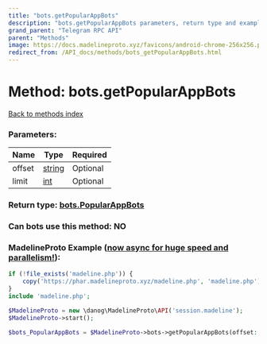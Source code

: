 ```yaml
---
title: "bots.getPopularAppBots"
description: "bots.getPopularAppBots parameters, return type and example"
grand_parent: "Telegram RPC API"
parent: "Methods"
image: https://docs.madelineproto.xyz/favicons/android-chrome-256x256.png
redirect_from: /API_docs/methods/bots_getPopularAppBots.html
---
```

# Method: bots.getPopularAppBots
[Back to methods index](index.html)



### Parameters:

| Name     |    Type       | Required |
|----------|---------------|----------|
|offset|[string](/API_docs/types/string.html) | Optional|
|limit|[int](/API_docs/types/int.html) | Optional|


### Return type: [bots.PopularAppBots](/API_docs/types/bots.PopularAppBots.html)

### Can bots use this method: **NO**


### MadelineProto Example ([now async for huge speed and parallelism!](https://docs.madelineproto.xyz/docs/ASYNC.html)):


```php
if (!file_exists('madeline.php')) {
    copy('https://phar.madelineproto.xyz/madeline.php', 'madeline.php');
}
include 'madeline.php';

$MadelineProto = new \danog\MadelineProto\API('session.madeline');
$MadelineProto->start();

$bots_PopularAppBots = $MadelineProto->bots->getPopularAppBots(offset: 'string', limit: $int, );
```

